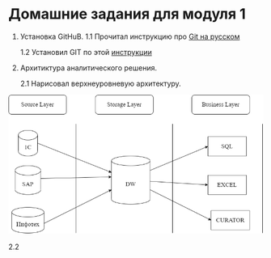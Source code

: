 # Домашние задания для модуля 1

1. Установка GitHuB.
   1.1 Прочитал инструкцию про <a href="http://bi0morph.github.io/hello-world/" rel="nofollow">Git на русском</a>
   
   1.2 Установил GIT по этой <a href="https://github.com/Data-Learn/data-engineering/blob/master/how-to/How%20to%20get%20git.md" rel="nonfollow">инструкции</a>
2. Архитиктура аналитического решения.

   2.1 Нарисовал верхнеуровневую архитектуру.

  ![dio](https://github.com/RealNexai/data-learn/blob/main/de101/moduel01/Sours.png)

   2.2
